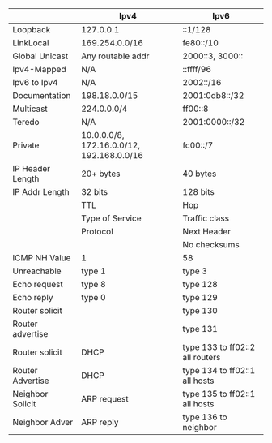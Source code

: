 | |Ipv4|Ipv6|
|-|-|-|
|Loopback|127.0.0.1|::1/128|
|LinkLocal|169.254.0.0/16|fe80::/10|
|Global Unicast|Any routable addr|2000::3, 3000::|
|Ipv4-Mapped|N/A|::ffff/96|
|Ipv6 to Ipv4|N/A|2002::/16|
|Documentation|198.18.0.0/15|2001:0db8::/32|
|Multicast|224.0.0.0/4|ff00::8|
|Teredo|N/A|2001:0000::/32|
|Private|10.0.0.0/8, 172.16.0.0/12, 192.168.0.0/16|fc00::/7|
|IP Header Length|20+ bytes|40 bytes|
|IP Addr Length|32 bits|128 bits|
||TTL|Hop|
||Type of Service|Traffic class|
||Protocol|Next Header|
|||No checksums|
|ICMP NH Value|1|58|
|Unreachable|type 1|type 3|
|Echo request|type 8|type 128|
|Echo reply|type 0|type 129|
|Router solicit||type 130|
|Router advertise||type 131|
|Router solicit|DHCP|type 133 to ff02::2 all routers|
|Router Advertise|DHCP|type 134 to ff02::1 all hosts|
|Neighbor Solicit|ARP request|type 135 to ff02::1 all hosts|
|Neighbor Adver|ARP reply|type 136 to neighbor|